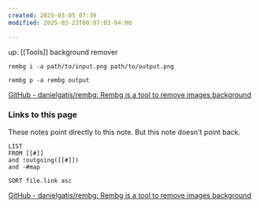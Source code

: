```yaml
---
created: 2025-03-05 07:39
modified: 2025-03-23T00:07:03-04:00

---
```


up: [[Tools]]
background remover

```
rembg i -a path/to/input.png path/to/output.png
```

```
rembg p -a rembg output
```
[GitHub - danielgatis/rembg: Rembg is a tool to remove images background](https://github.com/danielgatis/rembg)



### Links to this page
These notes point directly to this note. But this note doesn't point back.
```dataview
LIST
FROM [[#]]
and !outgoing([[#]])
and -#map

SORT file.link asc
```





[GitHub - danielgatis/rembg: Rembg is a tool to remove images background](https://github.com/danielgatis/rembg)
